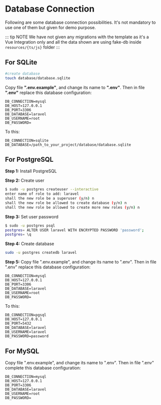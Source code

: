 # Database Connection

Following are some database connection possibilities. It's not mandatory to use one of them but given for demo purpose.

::: tip NOTE
We have not given any migrations with the template as it's a Vue Integration only and all the data shown are using fake-db inside `resources/{ts/js}` folder
:::

## For SQLite

```sh
#create database
touch database/database.sqlite
```

Copy file **".env.example"**, and change its name to **".env"**. Then in file **".env"** replace this database configuration:

```properties
DB_CONNECTION=mysql
DB_HOST=127.0.0.1
DB_PORT=3306
DB_DATABASE=laravel
DB_USERNAME=root
DB_PASSWORD=
```

To this:

```properties
DB_CONNECTION=sqlite
DB_DATABASE=/path_to_your_project/database/database.sqlite
```

## For PostgreSQL

**Step 1:** Install PostgreSQL

**Step 2:** Create user

```bash
$ sudo -u postgres createuser --interactive
enter name of role to add: laravel
shall the new role be a superuser (y/n) n
shall the new role be allowed to create database (y/n) n
shall the new role be allowed to create more new roles (y/n) n
```

**Step 3:** Set user password

```bash
$ sudo -u postgres psql
postgres= ALTER USER laravel WITH ENCRYPTED PASSWORD 'password';
postgres= \q
```

**Step 4:** Create database

```bash
sudo -u postgres createdb laravel
```

**Step 5:** Copy file ".env.example", and change its name to ".env". Then in file ".env" replace this database configuration:

```properties
DB_CONNECTION=mysql
DB_HOST=127.0.0.1
DB_PORT=3306
DB_DATABASE=laravel
DB_USERNAME=root
DB_PASSWORD=
```

To this:

```properties
DB_CONNECTION=pgsql
DB_HOST=127.0.0.1
DB_PORT=5432
DB_DATABASE=laravel
DB_USERNAME=laravel
DB_PASSWORD=password
```

## For MySQL

Copy file ".env.example", and change its name to ".env". Then in file ".env" complete this database configuration:

```properties
DB_CONNECTION=mysql
DB_HOST=127.0.0.1
DB_PORT=3306
DB_DATABASE=laravel
DB_USERNAME=root
DB_PASSWORD=
```

